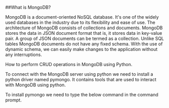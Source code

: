 ##What is MongoDB?

MongoDB is a document-oriented NoSQL database. It's one of the widely used databases in the industry due to its flexibility and ease of use. The architecture of MongoDB consists of collections and documents. MongoDB stores the data in JSON document format that is, it stores data in key-value pair. A group of JSON documents can be termed as a collection. Unlike SQL tables MongoDB documents do not have any fixed schema. With the use of dynamic schema, we can easily make changes to the application without any interruptions.

How to perform CRUD operations in MongoDB using Python.

To connect with the MongoDB server using python we need to install a python driver named pymongo. It contains tools that are used to interact with MongoDB using python.

To install pymongo we need to type the below command in the command prompt.
